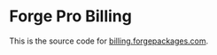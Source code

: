 # Forge Pro Billing

This is the source code for [billing.forgepackages.com](https://billing.forgepackages.com).
